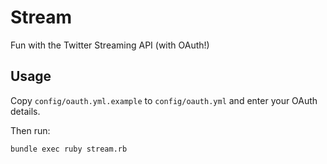 # Stream

Fun with the Twitter Streaming API (with OAuth!)

## Usage

Copy `config/oauth.yml.example` to `config/oauth.yml` and enter your OAuth details.

Then run:

```
bundle exec ruby stream.rb
```
